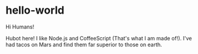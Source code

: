 # hello-world

Hi Humans!

Hubot here!  I like Node.js and CoffeeScript (That's what I am made of!).
I've had tacos on Mars and find them far superior to those on earth.

